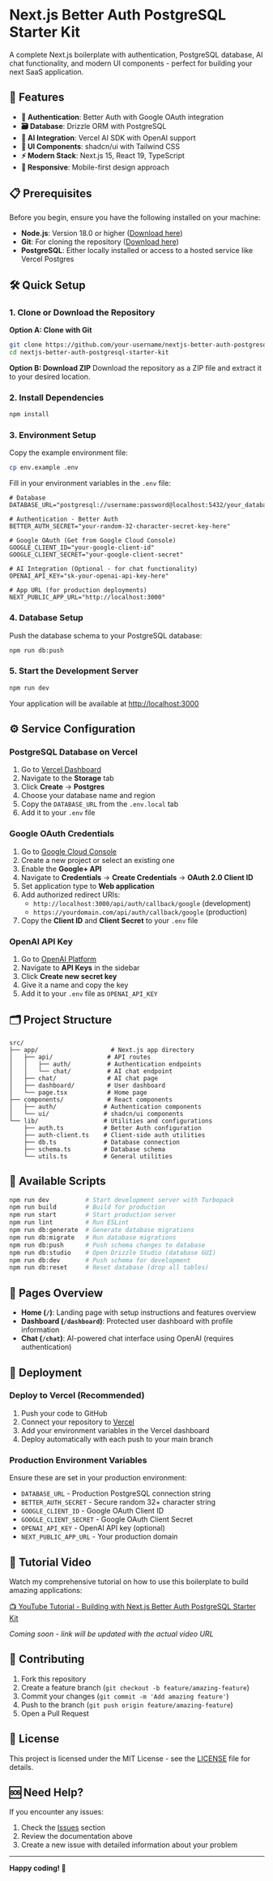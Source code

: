 # Next.js Better Auth PostgreSQL Starter Kit

A complete Next.js boilerplate with authentication, PostgreSQL database, AI chat functionality, and modern UI components - perfect for building your next SaaS application.

## 🚀 Features

- **🔐 Authentication**: Better Auth with Google OAuth integration
- **🗃️ Database**: Drizzle ORM with PostgreSQL
- **🤖 AI Integration**: Vercel AI SDK with OpenAI support
- **🎨 UI Components**: shadcn/ui with Tailwind CSS
- **⚡ Modern Stack**: Next.js 15, React 19, TypeScript
- **📱 Responsive**: Mobile-first design approach

## 📋 Prerequisites

Before you begin, ensure you have the following installed on your machine:

- **Node.js**: Version 18.0 or higher ([Download here](https://nodejs.org/))
- **Git**: For cloning the repository ([Download here](https://git-scm.com/))
- **PostgreSQL**: Either locally installed or access to a hosted service like Vercel Postgres

## 🛠️ Quick Setup

### 1. Clone or Download the Repository

**Option A: Clone with Git**
```bash
git clone https://github.com/your-username/nextjs-better-auth-postgresql-starter-kit.git
cd nextjs-better-auth-postgresql-starter-kit
```

**Option B: Download ZIP**
Download the repository as a ZIP file and extract it to your desired location.

### 2. Install Dependencies

```bash
npm install
```

### 3. Environment Setup

Copy the example environment file:
```bash
cp env.example .env
```

Fill in your environment variables in the `.env` file:

```env
# Database
DATABASE_URL="postgresql://username:password@localhost:5432/your_database_name"

# Authentication - Better Auth
BETTER_AUTH_SECRET="your-random-32-character-secret-key-here"

# Google OAuth (Get from Google Cloud Console)
GOOGLE_CLIENT_ID="your-google-client-id"
GOOGLE_CLIENT_SECRET="your-google-client-secret"

# AI Integration (Optional - for chat functionality)
OPENAI_API_KEY="sk-your-openai-api-key-here"

# App URL (for production deployments)
NEXT_PUBLIC_APP_URL="http://localhost:3000"
```

### 4. Database Setup

Push the database schema to your PostgreSQL database:
```bash
npm run db:push
```

### 5. Start the Development Server

```bash
npm run dev
```

Your application will be available at [http://localhost:3000](http://localhost:3000)

## ⚙️ Service Configuration

### PostgreSQL Database on Vercel

1. Go to [Vercel Dashboard](https://vercel.com/dashboard)
2. Navigate to the **Storage** tab
3. Click **Create** → **Postgres**
4. Choose your database name and region
5. Copy the `DATABASE_URL` from the `.env.local` tab
6. Add it to your `.env` file

### Google OAuth Credentials

1. Go to [Google Cloud Console](https://console.cloud.google.com/)
2. Create a new project or select an existing one
3. Enable the **Google+ API**
4. Navigate to **Credentials** → **Create Credentials** → **OAuth 2.0 Client ID**
5. Set application type to **Web application**
6. Add authorized redirect URIs:
   - `http://localhost:3000/api/auth/callback/google` (development)
   - `https://yourdomain.com/api/auth/callback/google` (production)
7. Copy the **Client ID** and **Client Secret** to your `.env` file

### OpenAI API Key

1. Go to [OpenAI Platform](https://platform.openai.com/dashboard)
2. Navigate to **API Keys** in the sidebar
3. Click **Create new secret key**
4. Give it a name and copy the key
5. Add it to your `.env` file as `OPENAI_API_KEY`

## 🗂️ Project Structure

```
src/
├── app/                    # Next.js app directory
│   ├── api/               # API routes
│   │   ├── auth/          # Authentication endpoints
│   │   └── chat/          # AI chat endpoint
│   ├── chat/              # AI chat page
│   ├── dashboard/         # User dashboard
│   └── page.tsx           # Home page
├── components/            # React components
│   ├── auth/             # Authentication components
│   └── ui/               # shadcn/ui components
└── lib/                  # Utilities and configurations
    ├── auth.ts           # Better Auth configuration
    ├── auth-client.ts    # Client-side auth utilities
    ├── db.ts             # Database connection
    ├── schema.ts         # Database schema
    └── utils.ts          # General utilities
```

## 🔧 Available Scripts

```bash
npm run dev          # Start development server with Turbopack
npm run build        # Build for production
npm run start        # Start production server
npm run lint         # Run ESLint
npm run db:generate  # Generate database migrations
npm run db:migrate   # Run database migrations
npm run db:push      # Push schema changes to database
npm run db:studio    # Open Drizzle Studio (database GUI)
npm run db:dev       # Push schema for development
npm run db:reset     # Reset database (drop all tables)
```

## 📖 Pages Overview

- **Home (`/`)**: Landing page with setup instructions and features overview
- **Dashboard (`/dashboard`)**: Protected user dashboard with profile information
- **Chat (`/chat`)**: AI-powered chat interface using OpenAI (requires authentication)

## 🚀 Deployment

### Deploy to Vercel (Recommended)

1. Push your code to GitHub
2. Connect your repository to [Vercel](https://vercel.com)
3. Add your environment variables in the Vercel dashboard
4. Deploy automatically with each push to your main branch

### Production Environment Variables

Ensure these are set in your production environment:
- `DATABASE_URL` - Production PostgreSQL connection string
- `BETTER_AUTH_SECRET` - Secure random 32+ character string
- `GOOGLE_CLIENT_ID` - Google OAuth Client ID
- `GOOGLE_CLIENT_SECRET` - Google OAuth Client Secret
- `OPENAI_API_KEY` - OpenAI API key (optional)
- `NEXT_PUBLIC_APP_URL` - Your production domain

## 🎥 Tutorial Video

Watch my comprehensive tutorial on how to use this boilerplate to build amazing applications:

[📺 YouTube Tutorial - Building with Next.js Better Auth PostgreSQL Starter Kit](#)

*Coming soon - link will be updated with the actual video URL*

## 🤝 Contributing

1. Fork this repository
2. Create a feature branch (`git checkout -b feature/amazing-feature`)
3. Commit your changes (`git commit -m 'Add amazing feature'`)
4. Push to the branch (`git push origin feature/amazing-feature`)
5. Open a Pull Request

## 📝 License

This project is licensed under the MIT License - see the [LICENSE](LICENSE) file for details.

## 🆘 Need Help?

If you encounter any issues:

1. Check the [Issues](https://github.com/your-username/nextjs-better-auth-postgresql-starter-kit/issues) section
2. Review the documentation above
3. Create a new issue with detailed information about your problem

---

**Happy coding! 🚀**
